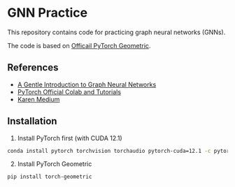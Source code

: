 # GNN Practice

This repository contains code for practicing graph neural networks (GNNs).

The code is based on [Officail PyTorch Geometric](https://pytorch-geometric.readthedocs.io/en/latest/get_started/colabs.html).

## References
- [A Gentle Introduction to Graph Neural Networks](https://distill.pub/2021/gnn-intro/)
- [PyTorch Official Colab and Tutorials](https://pytorch-geometric.readthedocs.io/en/latest/get_started/colabs.html)
- [Karen Medium](https://karenkaods.medium.com/邁向圖神經網絡gnn-part1-圖數據的基本元素與應用-c3856a7f729d)


## Installation

1. Install PyTorch first (with CUDA 12.1)

```bash
conda install pytorch torchvision torchaudio pytorch-cuda=12.1 -c pytorch -c nvidia
```

2. Install PyTorch Geometric

```bash
pip install torch-geometric
```
